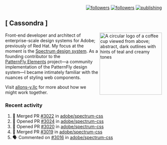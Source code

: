 <p align="right"><a rel="me" href="https://front-end.social/@castastrophe">
    <img alt="followers" title="Follow me on Mastodon" src="https://img.shields.io/mastodon/follow/109297102751309835?domain=https%3A%2F%2Ffront-end.social&label=Follow&logo=mastodon&logoColor=white&style=for-the-badge&labelColor=008080&color=006969"/></a>
  <a href="https://codepen.io/castastrophe/">
    <img alt="followers" title="Follow me on CodePen" src="https://img.shields.io/badge/23-1?color=640464&labelColor=7c007c&style=for-the-badge&logo=codepen&label=Follow"/></a>
<a href="https://castastrophe.medium.com/">
    <img alt="publishing" title="View articles on Medium" src="https://img.shields.io/badge/107-1?color=666&labelColor=444&label=subscribe&logo=medium&logoColor=white&style=for-the-badge"/></a>
</p>

## [&nbsp;Cassondra&nbsp;]

<img align="right" src="https://github-production-user-asset-6210df.s3.amazonaws.com/1840295/253016758-ba468774-1cd3-42c2-8f43-947b5eeb5edf.png" height="200" alt="A circular logo of a coffee cup viewed from above; abstract, dark outlines with hints of teal and creamy tones">

Front-end developer and architect of enterprise-scale design systems for Adobe; previously of Red Hat. My focus at the moment is the [Spectrum design system](https://github.com/adobe/spectrum-css). As a founding contributor to the [PatternFly&nbsp;Elements](https://github.com/patternfly/patternfly-elements) project&mdash;a community implementation of the PatternFly design system&mdash;I became intimately familiar with the nuances of styling web components.

Visit [allons-y.llc](http://allons-y.llc/) for more about how we might work together.

### Recent activity

<!--START_SECTION:activity-->
1. 🎉 Merged PR [#3022](https://github.com/adobe/spectrum-css/pull/3022) in [adobe/spectrum-css](https://github.com/adobe/spectrum-css)
2. 💪 Opened PR [#3024](https://github.com/adobe/spectrum-css/pull/3024) in [adobe/spectrum-css](https://github.com/adobe/spectrum-css)
3. 💪 Opened PR [#3020](https://github.com/adobe/spectrum-css/pull/3020) in [adobe/spectrum-css](https://github.com/adobe/spectrum-css)
4. 🎉 Merged PR [#3019](https://github.com/adobe/spectrum-css/pull/3019) in [adobe/spectrum-css](https://github.com/adobe/spectrum-css)
5. 🗣 Commented on [#3016](https://github.com/adobe/spectrum-css/pull/3016#issuecomment-2307316634) in [adobe/spectrum-css](https://github.com/adobe/spectrum-css)
<!--END_SECTION:activity-->
